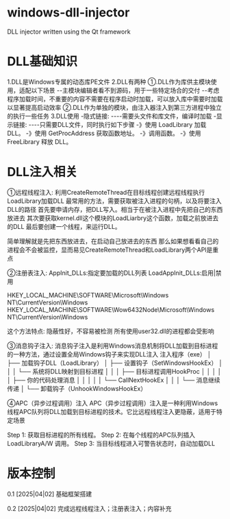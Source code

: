 # windows-dll-injector
DLL injector written using the Qt framework

DLL基础知识
===========
1.DLL是Windows专属的动态库PE文件
2.DLL有两种
①.DLL作为库供主模块使用，适配以下场景
--主模块编辑者看不到源码，用于一些特定场合的交付
--考虑程序加载时间，不重要的内容不需要在程序启动时加载，可以放入库中需要时加载以显著提高启动效率
②.DLL作为单独的模块，由注入器注入到第三方进程中独立的执行一些任务
3.DLL使用
-隐式链接:
----需要头文件和库文件，编译时加载
-显示链接:
----只需要DLL文件，同时执行如下步骤
-》使用 LoadLibrary 加载 DLL。
-》使用 GetProcAddress 获取函数地址。
-》调用函数。
-》使用 FreeLibrary 释放 DLL。

DLL注入相关
============
①远程线程注入:
利用CreateRemoteThread在目标线程创建远程线程执行LoadLibrary加载DLL
最常用的方法，需要获取被注入进程的句柄，以及将要注入DLL的路径
首先要申请内存，把DLL写入。相当于在被注入进程中先把自己的东西放进去
其次要获取kernel.dll这个模块的LoadLiarbry这个函数，加载之前放进去的DLL
最后要创建一个线程，来运行DLL。

简单理解就是先把东西放进去，在启动自己放进去的东西
那么如果想看看自己的进程会不会被监控，显而易见CreateRemoteThread和LoadLibrary两个API是重点

②注册表注入:
AppInit_DLLs:指定要加载的DLL列表
LoadAppInit_DLLs:启用|禁用

HKEY_LOCAL_MACHINE\SOFTWARE\Microsoft\Windows NT\CurrentVersion\Windows
HKEY_LOCAL_MACHINE\SOFTWARE\Wow6432Node\Microsoft\Windows NT\CurrentVersion\Windows

这个方法特点:
隐蔽性好，不容易被检测
所有使用user32.dll的进程都会受影响

③消息钩子注入:
消息钩子注入是利用Windows消息机制将DLL加载到目标进程的一种方法，通过设置全局Windows钩子来实现DLL注入
注入程序（exe）
  │
  ├── 加载钩子DLL（LoadLibrary）
  │
  ├── 设置钩子（SetWindowsHookEx）
  │   │
  │   └── 系统将DLL映射到目标进程
  │       │
  │       ├── 目标进程调用HookProc
  │       │   │
  │       │   ├── 你的代码处理消息
  │       │   │
  │       │   └── CallNextHookEx
  │       │
  │       └── 消息继续传递
  │
  └── 卸载钩子（UnhookWindowsHookEx）

④APC（异步过程调用）注入
APC（异步过程调用）注入是一种利用Windows线程APC队列将DLL加载到目标进程的技术。它比远程线程注入更隐蔽，适用于特定场景

Step 1: 获取目标进程的所有线程。
Step 2: 在每个线程的APC队列插入 LoadLibraryA/W 调用。
Step 3: 当目标线程进入可警告状态时，自动加载DLL


版本控制
============
0.1
[2025|04|02]
基础框架搭建

0.2
[2025|04|02]
完成远程线程注入；注册表注入；内容补充